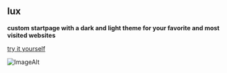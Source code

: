 ## lux

**custom startpage with a dark and light theme for your favorite and most visited websites**

[try it yourself](https://sadparadiseinhell.github.io/)

![ImageAlt](https://i.imgur.com/askpJmz.png)
